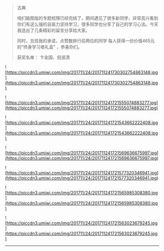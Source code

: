 > 古典
> 
> 咱们脑图版的专题梳理已经完结了，期间遇见了很多新同学，非常高兴看到你们有这么强的自驱力坚持学习，很多同学也分享了自己的学习心法。今天我选出了几条精彩的留言分享给大家。
> 
> 同时，兑现我的承诺，点赞数排行前两位的同学 每人获得一份价值465元的“终身学习者礼盒” ，恭喜你们。
> 
> 获奖名单： 卞金国、倪淑清

![https://piccdn3.umiwi.com/img/201711/24/201711241730302754863148.jpg](https://piccdn3.umiwi.com/img/201711/24/201711241730302754863148.jpg)

![https://piccdn3.umiwi.com/img/201711/24/201711241721555074883277.jpg](https://piccdn3.umiwi.com/img/201711/24/201711241721555074883277.jpg)

![https://piccdn3.umiwi.com/img/201711/24/201711241721543662222408.jpg](https://piccdn3.umiwi.com/img/201711/24/201711241721543662222408.jpg)

![https://piccdn3.umiwi.com/img/201711/24/201711241721569636675997.jpg](https://piccdn3.umiwi.com/img/201711/24/201711241721569636675997.jpg)

![https://piccdn3.umiwi.com/img/201711/24/201711241721577320346941.jpg](https://piccdn3.umiwi.com/img/201711/24/201711241721577320346941.jpg)

![https://piccdn3.umiwi.com/img/201711/24/201711241721565985308380.jpg](https://piccdn3.umiwi.com/img/201711/24/201711241721565985308380.jpg)

![https://piccdn3.umiwi.com/img/201711/24/201711241721563023679245.jpg](https://piccdn3.umiwi.com/img/201711/24/201711241721563023679245.jpg)

---
